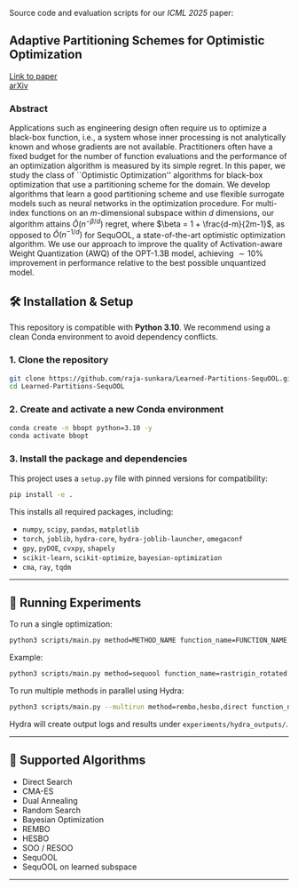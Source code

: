 
Source code and evaluation scripts for our <i>ICML 2025</i> paper:

## Adaptive Partitioning Schemes for Optimistic Optimization
[Link to paper]()<br>
[arXiv]()

### Abstract
Applications such as engineering design often require us to optimize a black-box function, i.e., a system whose inner processing is not analytically known and whose gradients are not available. Practitioners often have a fixed budget for the number of function evaluations and the performance of an optimization algorithm is measured by its simple regret. In this paper, we study the class of ``Optimistic Optimization'' algorithms for black-box optimization that use a partitioning scheme for the domain. We develop algorithms that learn a good partitioning scheme and use flexible surrogate models such as neural networks in the optimization procedure. For multi-index functions on an $m$-dimensional subspace within $d$ dimensions, our algorithm attains $\tilde{O}(n^{-\beta / d})$ regret, where $\beta = 1 + \frac{d-m}{2m-1}$, as opposed to $\tilde{O}(n^{-1/d})$ for SequOOL, a state-of-the-art optimistic optimization algorithm. We use our approach to improve the quality of Activation-aware Weight Quantization (AWQ) of the OPT-1.3B model, achieving $\sim10$\% improvement in performance relative to the best possible unquantized model.




## 🛠️ Installation & Setup

This repository is compatible with **Python 3.10**. We recommend using a clean Conda environment to avoid dependency conflicts.

### 1. Clone the repository

```bash
git clone https://github.com/raja-sunkara/Learned-Partitions-SequOOL.git
cd Learned-Partitions-SequOOL
```

### 2. Create and activate a new Conda environment

```bash
conda create -n bbopt python=3.10 -y
conda activate bbopt
```

### 3. Install the package and dependencies

This project uses a `setup.py` file with pinned versions for compatibility:

```bash
pip install -e .
```

This installs all required packages, including:

- `numpy`, `scipy`, `pandas`, `matplotlib`
- `torch`, `joblib`, `hydra-core`, `hydra-joblib-launcher`, `omegaconf`
- `gpy`, `pyDOE`, `cvxpy`, `shapely`
- `scikit-learn`, `scikit-optimize`, `bayesian-optimization`
- `cma`, `ray`, `tqdm`



---

## 🚀 Running Experiments

To run a single optimization:

```bash
python3 scripts/main.py method=METHOD_NAME function_name=FUNCTION_NAME
```

Example:

```bash
python3 scripts/main.py method=sequool function_name=rastrigin_rotated
```

To run multiple methods in parallel using Hydra:

```bash
python3 scripts/main.py --multirun method=rembo,hesbo,direct function_name=branin
```

Hydra will create output logs and results under `experiments/hydra_outputs/`.

---

## 🧪 Supported Algorithms

- Direct Search
- CMA-ES
- Dual Annealing
- Random Search
- Bayesian Optimization
- REMBO
- HESBO
- SOO / RESOO
- SequOOL
- SequOOL on learned subspace

---

















